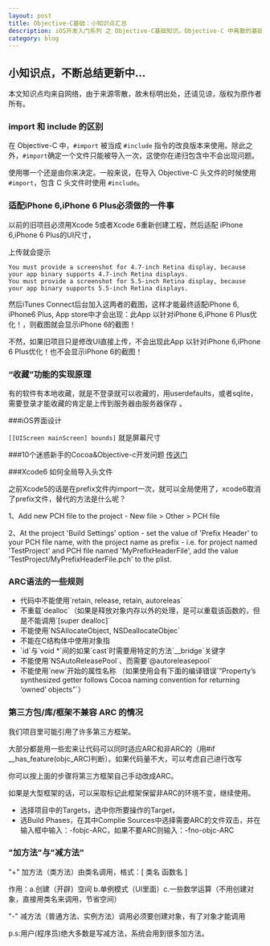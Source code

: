```yaml
---
layout: post
title: Objective-C基础：小知识点汇总
description: iOS开发入门系列 之 Objective-C基础知识。Objective-C 中离散的基础知识总结，随时更新…
category: blog
---
```


小知识点，不断总结更新中…
----------------------
本文知识点均来自网络，由于来源零散，故未标明出处，还请见谅，版权为原作者所有。

### import 和 include 的区别

在 Objective-C 中，`#import` 被当成 `#include` 指令的改良版本来使用。除此之外，`#import`确定一个文件只能被导入一次，这使你在递归包含中不会出现问题。

使用哪一个还是由你来决定。一般来说，在导入 Objective-C 头文件的时候使用 `#import`，包含 C 头文件时使用 `#include`。

### 适配iPhone 6,iPhone 6 Plus必须做的一件事

以前的旧项目必须用Xcode 5或者Xcode 6重新创建工程，然后适配 iPhone 6,iPhone 6 Plus的UI尺寸，

上传就会提示

```
You must provide a screenshot for 4.7-inch Retina display, because your app binary supports 4.7-inch Retina displays.
You must provide a screenshot for 5.5-inch Retina display, because your app binary supports 5.5-inch Retina displays.
```

然后iTunes Connect后台加入这两者的截图，这样才能最终适配iPhone 6, iPhone6 Plus, App store中才会出现：此App 以针对iPhone 6,iPhone 6 Plus优化！，则截图就会显示iPhone 6的截图！

不然，如果旧项目只是修改UI直接上传，不会出现此App 以针对iPhone 6,iPhone 6 Plus优化！也不会显示iPhone 6的截图！ 

### “收藏”功能的实现原理

有的软件有本地收藏，就是不登录就可以收藏的，用userdefaults，或者sqlite，需要登录才能收藏的肯定是上传到服务器由服务器保存 。

###iOS界面设计

`[[UIScreen mainScreen] bounds]` 就是屏幕尺寸

###10个迷惑新手的Cocoa&Objective-c开发问题
[传送门](http://lianxu.me/2012/11/10-cocoa-objc-newbie-problems/)

###Xcode6 如何全局导入头文件

之前Xcode5的话是在prefix文件内import一次，就可以全局使用了，xcode6取消了prefix文件，替代的方法是什么呢？ 

1、Add new PCH file to the project - New file > Other > PCH file 

2、At the project 'Build Settings' option - set the value of 'Prefix Header' to your PCH file name, with the project name as prefix - i.e. for project named 'TestProject' and PCH file named 'MyPrefixHeaderFile', add the value 'TestProject/MyPrefixHeaderFile.pch' to the plist. 

### ARC语法的一些规则 

<ul>
	<li>代码中不能使用`retain, release, retain, autoreleas`</li>
	<li>不重载`dealloc`（如果是释放对象内存以外的处理，是可以重载该函数的，但是不能调用`[super dealloc]`</li>
	<li>不能使用`NSAllocateObject, NSDeallocateObjec`</li>
	<li>不能在C结构体中使用对象指</li>
	<li>`id`与`void *`间的如果`cast`时需要用特定的方法`__bridge`关键字</li>
	<li>不能使用`NSAutoReleasePool`、而需要`@autoreleasepool`</li>
	<li>不能使用`new`开始的属性名称 （如果使用会有下面的编译错误`”Property’s synthesized getter follows Cocoa naming convention for returning ‘owned’ objects”`）</li>
</ul>

### 第三方包/库/框架不兼容 ARC 的情况

我们项目里可能引用了许多第三方框架。

大部分都是用一些宏来让代码可以同时适应ARC和非ARC的（用#if __has_feature(objc_ARC)判断）。如果代码量不大，可以考虑自己进行改写

你可以按上面的步骤将第三方框架自己手动改成ARC。

如果是大型框架的话，可以采取标记此框架保留非ARC的环境不变，继续使用。
<ul>
	<li>选择项目中的Targets，选中你所要操作的Target，</li>
	<li>选Build Phases，在其中Complie Sources中选择需要ARC的文件双击，并在输入框中输入：-fobjc-ARC，如果不要ARC则输入：-fno-objc-ARC</li>
</ul>

### "加方法"与"减方法"

"+" 加方法（类方法）由类名调用，格式：[ 类名  函数名 ]  

   作用：a.创建（开辟）空间   b.单例模式（UI里面）c.一些数学运算（不用创建对象，直接用类名来调用，节省空间）

"-" 减方法（普通方法、实例方法）调用必须要创建对象，有了对象才能调用

  p.s:用户(程序员)绝大多数是写减方法，系统会用到很多加方法。